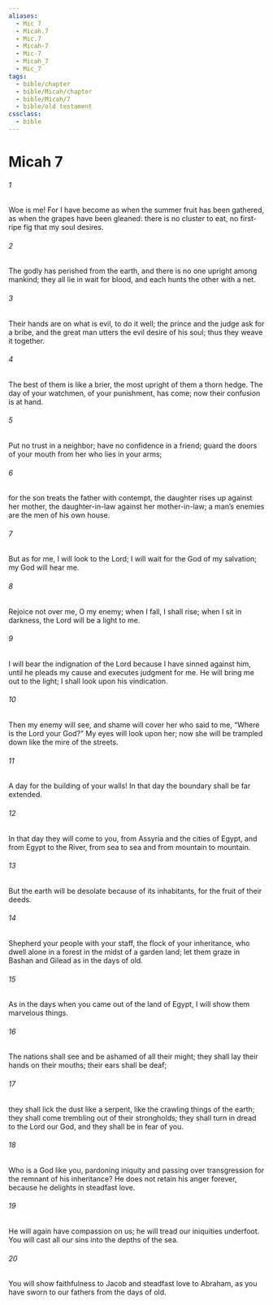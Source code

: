 ```yaml
---
aliases:
  - Mic 7
  - Micah.7
  - Mic.7
  - Micah-7
  - Mic-7
  - Micah_7
  - Mic_7
tags:
  - bible/chapter
  - bible/Micah/chapter
  - bible/Micah/7
  - bible/old testament
cssclass:
  - bible
---
```


# Micah 7

###### 1
Woe is me! For I have become   as when the summer fruit has been gathered, as when the grapes have been gleaned: there is no cluster to eat, no first-ripe fig that my soul desires.
###### 2
The godly has perished from the earth, and there is no one upright among mankind;   they all lie in wait for blood, and each hunts the other with a net.
###### 3
Their hands are on what is evil, to do it well;   the prince and the judge ask for a bribe, and the great man utters the evil desire of his soul; thus they weave it together.
###### 4
The best of them is like a brier, the most upright of them a thorn hedge. The day of your watchmen, of your punishment, has come;   now their confusion is at hand.
###### 5
Put no trust in a neighbor; have no confidence in a friend; guard the doors of your mouth from her who lies in your arms;
###### 6
for the son treats the father with contempt, the daughter rises up against her mother, the daughter-in-law against her mother-in-law;   a man’s enemies are the men of his own house.
###### 7
But as for me, I will look to the Lord;   I will wait for the God of my salvation; my God will hear me.
###### 8
Rejoice not over me, O my enemy;   when I fall, I shall rise;   when I sit in darkness, the Lord will be a light to me.
###### 9
I will bear the indignation of the Lord because I have sinned against him, until he pleads my cause and executes judgment for me.   He will bring me out to the light; I shall look upon his vindication.
###### 10
Then my enemy will see, and shame will cover her who said to me, “Where is the Lord your God?”   My eyes will look upon her; now she will be trampled down   like the mire of the streets.
###### 11
A day for the building of your walls! In that day the boundary shall be far extended.
###### 12
In that day they will come to you,   from Assyria and the cities of Egypt, and from Egypt to the River,   from sea to sea and from mountain to mountain.
###### 13
But the earth will be desolate because of its inhabitants, for the fruit of their deeds.
###### 14
Shepherd your people with your staff, the flock of your inheritance, who dwell alone in a forest   in the midst of a garden land; let them graze in Bashan and Gilead as in the days of old.
###### 15
As in the days when you came out of the land of Egypt, I will show them marvelous things.
###### 16
The nations shall see and be ashamed of all their might;   they shall lay their hands on their mouths; their ears shall be deaf;
###### 17
they shall lick the dust like a serpent, like the crawling things of the earth;   they shall come trembling out of their strongholds;   they shall turn in dread to the Lord our God, and they shall be in fear of you.
###### 18
Who is a God like you, pardoning iniquity and passing over transgression   for the remnant of his inheritance?   He does not retain his anger forever, because he delights in steadfast love.
###### 19
He will again have compassion on us;   he will tread our iniquities underfoot.   You will cast all our sins into the depths of the sea.
###### 20
You will show faithfulness to Jacob and steadfast love to Abraham,   as you have sworn to our fathers from the days of old.


